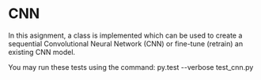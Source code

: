 # CNN
In this asignment, a class is implemented which can be used to create a sequential Convolutional Neural Network (CNN) or fine-tune (retrain) an existing CNN model.

You may run these tests using the command:      py.test --verbose test_cnn.py
